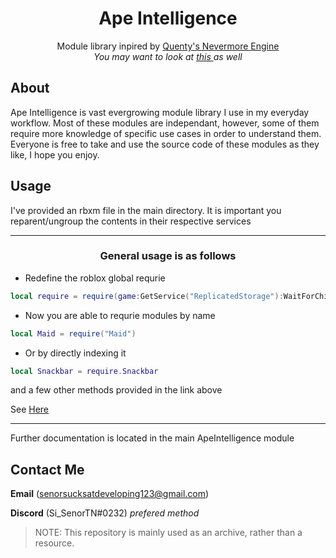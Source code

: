 <h1 align="center"> Ape Intelligence </h1>

<div align="center">
	<p align="center">
		Module library inpired by <a href="https://github.com/Quenty"> Quenty's </a> <a href="https://github.com/Quenty/NevermoreEngine"> Nevermore Engine </a>
		<br>
		<em>
			You may want to look at
			<a href="https://github.com/Quenty/NevermoreEngine/blob/version2/loader/ReplicatedStorage/Nevermore/README.md">
				this	
			</a>
			as well
		</em>
	</p>
</div>

## About
Ape Intelligence is vast evergrowing module library I use in my everyday workflow. Most of these modules are independant, however, some of them require more knowledge of specific use cases in order to understand them.
Everyone is free to take and use the source code of these modules as they like, I hope you enjoy.

## Usage
I've provided an rbxm file in the main directory. It is important you reparent/ungroup the contents in their respective services

---
<h3 align="center"> General usage is as follows </h3>

- Redefine the roblox global requrie
```lua
local require = require(game:GetService("ReplicatedStorage"):WaitForChild("ApeIntelligence"))
```
- Now you are able to requrie modules by name
```lua
local Maid = require("Maid")
```
 - Or by directly indexing it
 ```lua
 local Snackbar = require.Snackbar
 ```
and a few other methods provided in the link above

See [Here](https://github.com/Quenty/NevermoreEngine/blob/version2/loader/ReplicatedStorage/Nevermore/README.md)

---
Further documentation is located in the main ApeIntelligence module

## Contact Me
**Email** (senorsucksatdeveloping123@gmail.com)

**Discord** (Si_SenorTN#0232) *prefered method*

> NOTE: This repository is mainly used as an archive, rather than a resource.
